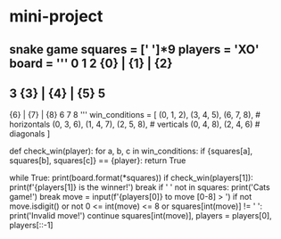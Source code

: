 # mini-project
snake game
squares = [' ']*9
players = 'XO'
board = '''
  0   1   2
  {0} | {1} | {2}
 -----------
3 {3} | {4} | {5} 5
 -----------
  {6} | {7} | {8}
  6   7   8
'''
win_conditions = [
    (0, 1, 2), (3, 4, 5), (6, 7, 8), # horizontals
    (0, 3, 6), (1, 4, 7), (2, 5, 8), # verticals
    (0, 4, 8), (2, 4, 6)             # diagonals
]

def check_win(player):
    for a, b, c in win_conditions:
        if {squares[a], squares[b], squares[c]} == {player}:
            return True

while True:
    print(board.format(*squares))
    if check_win(players[1]):
        print(f'{players[1]} is the winner!')
        break
    if ' ' not in squares:
        print('Cats game!')
        break
    move = input(f'{players[0]} to move [0-8] > ')
    if not move.isdigit() or not 0 <= int(move) <= 8 or squares[int(move)] != ' ':
        print('Invalid move!')
        continue
    squares[int(move)], players = players[0], players[::-1]
